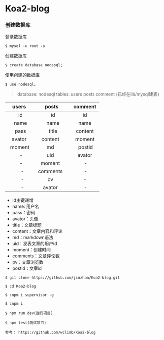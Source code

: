 # Koa2-blog

### 创建数据库

登录数据库
```
$ mysql -u root -p
```
创建数据库
```
$ create database nodesql;
```
使用创建的数据库
```
$ use nodesql;
```

> database: nodesql  tables: users posts comment  (已经在lib/mysql建表)


| users   | posts    |  comment  |
| :----: | :----:   | :----: |
|   id    |   id    |   id    |
|   name    |   name    |   name    |
|   pass    |   title    |   content    |
|   avator     | content      |   moment    |
|    moment     | md      |    postid   |
|     -    | uid      |   avator    |
|     -    | moment      |    -   |
|     -   | comments      |    -   |      
|     -   | pv             |   -   |      
|     -   |  avator       |    -   |    


* id主键递增
* name: 用户名
* pass：密码
* avator：头像
* title：文章标题
* content：文章内容和评论
* md：markdown语法
* uid：发表文章的用户id
* moment：创建时间
* comments：文章评论数
* pv：文章浏览数
* postid：文章id

```
$ git clone https://github.com/jinzhan/Koa2-blog.git
```
```
$ cd Koa2-blog
```
```
$ cnpm i supervisor -g
```
```
$ cnpm i
```
```
$ npm run dev(运行项目)
```
```
$ npm test(测试项目)
```

```
参考： https://github.com/wclimb/Koa2-blog
```
